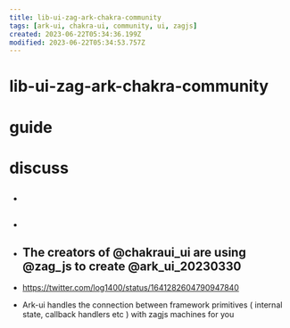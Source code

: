 ```yaml
---
title: lib-ui-zag-ark-chakra-community
tags: [ark-ui, chakra-ui, community, ui, zagjs]
created: 2023-06-22T05:34:36.199Z
modified: 2023-06-22T05:34:53.757Z
---
```


# lib-ui-zag-ark-chakra-community

# guide

# discuss
- ## 

- ## 

- ## The creators of @chakraui_ui are using @zag_js to create @ark_ui_20230330
- https://twitter.com/log1400/status/1641282604790947840
- Ark-ui handles the connection between framework primitives ( internal state, callback handlers etc ) with zagjs machines for you
